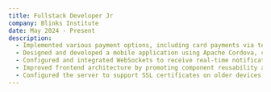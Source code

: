 ```yaml
---
title: Fullstack Developer Jr
company: Blinks Institute
date: May 2024 - Present
description:
  - Implemented various payment options, including card payments via terminals, mobile payments through CoDi, and online transaction processing.
  - Designed and developed a mobile application using Apache Cordova, creating custom plugins to integrate debit card payments.
  - Configured and integrated WebSockets to receive real-time notifications upon transaction completion, enhancing user interaction with the application.
  - Improved frontend architecture by promoting component reusability and introducing coding standards for best practices, ensuring efficient maintenance and future scalability.
  - Configured the server to support SSL certificates on older devices, ensuring the security and compatibility of the application.
---
```

